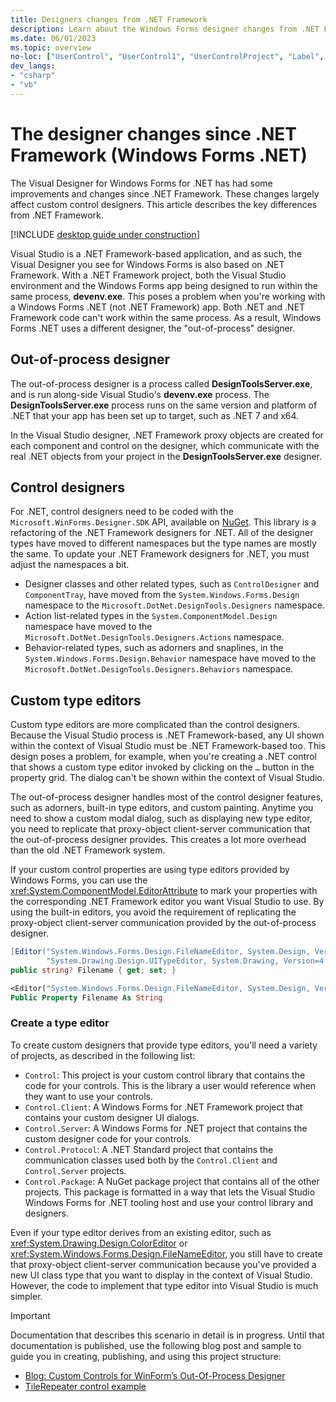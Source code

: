```yaml
---
title: Designers changes from .NET Framework
description: Learn about the Windows Forms designer changes from .NET Framework to .NET.
ms.date: 06/01/2023
ms.topic: overview
no-loc: ["UserControl", "UserControl1", "UserControlProject", "Label", "Button", "Form", "TextBox"]
dev_langs:
- "csharp"
- "vb"
---
```


# The designer changes since .NET Framework (Windows Forms .NET)

The Visual Designer for Windows Forms for .NET has had some improvements and changes since .NET Framework. These changes largely affect custom control designers. This article describes the key differences from .NET Framework.

[!INCLUDE [desktop guide under construction](../../includes/desktop-guide-preview-note.md)]

Visual Studio is a .NET Framework-based application, and as such, the Visual Designer you see for Windows Forms is also based on .NET Framework. With a .NET Framework project, both the Visual Studio environment and the Windows Forms app being designed to run within the same process, **devenv.exe**. This poses a problem when you're working with a Windows Forms .NET (not .NET Framework) app. Both .NET and .NET Framework code can't work within the same process. As a result, Windows Forms .NET uses a different designer, the "out-of-process" designer.

## Out-of-process designer

The out-of-process designer is a process called **DesignToolsServer.exe**, and is run along-side Visual Studio's **devenv.exe** process. The **DesignToolsServer.exe** process runs on the same version and platform of .NET that your app has been set up to target, such as .NET 7 and x64.

In the Visual Studio designer, .NET Framework proxy objects are created for each component and control on the designer, which communicate with the real .NET objects from your project in the **DesignToolsServer.exe** designer.

## Control designers

For .NET, control designers need to be coded with the `Microsoft.WinForms.Designer.SDK` API, available on [NuGet](https://www.nuget.org/packages/Microsoft.WinForms.Designer.SDK). This library is a refactoring of the .NET Framework designers for .NET. All of the designer types have moved to different namespaces but the type names are mostly the same. To update your .NET Framework designers for .NET, you must adjust the namespaces a bit.

- Designer classes and other related types, such as `ControlDesigner` and `ComponentTray`, have moved from the `System.Windows.Forms.Design` namespace to the `Microsoft.DotNet.DesignTools.Designers` namespace.
- Action list-related types in the `System.ComponentModel.Design` namespace have moved to the `Microsoft.DotNet.DesignTools.Designers.Actions` namespace.
- Behavior-related types, such as adorners and snaplines, in the `System.Windows.Forms.Design.Behavior` namespace have moved to the `Microsoft.DotNet.DesignTools.Designers.Behaviors` namespace.

## Custom type editors

Custom type editors are more complicated than the control designers. Because the Visual Studio process is .NET Framework-based, any UI shown within the context of Visual Studio must be .NET Framework-based too. This design poses a problem, for example, when you're creating a .NET control that shows a custom type editor invoked by clicking on the `…` button in the property grid. The dialog can't be shown within the context of Visual Studio.

The out-of-process designer handles most of the control designer features, such as adorners, built-in type editors, and custom painting. Anytime you need to show a custom modal dialog, such as displaying new type editor, you need to replicate that proxy-object client-server communication that the out-of-process designer provides. This creates a lot more overhead than the old .NET Framework system.

If your custom control properties are using type editors provided by Windows Forms, you can use the <xref:System.ComponentModel.EditorAttribute> to mark your properties with the corresponding .NET Framework editor you want Visual Studio to use. By using the built-in editors, you avoid the requirement of replicating the proxy-object client-server communication provided by the out-of-process designer.

```csharp
[Editor("System.Windows.Forms.Design.FileNameEditor, System.Design, Version=4.0.0.0, Culture=neutral, PublicKeyToken=b03f5f7f11d50a3a",
        "System.Drawing.Design.UITypeEditor, System.Drawing, Version=4.0.0.0, Culture=neutral, PublicKeyToken=b03f5f7f11d50a3a")]
public string? Filename { get; set; }
```

```vb
<Editor("System.Windows.Forms.Design.FileNameEditor, System.Design, Version=4.0.0.0, Culture=neutral, PublicKeyToken=b03f5f7f11d50a3a", "System.Drawing.Design.UITypeEditor, System.Drawing, Version=4.0.0.0, Culture=neutral, PublicKeyToken=b03f5f7f11d50a3a")>
Public Property Filename As String
```

### Create a type editor

To create custom designers that provide type editors, you'll need a variety of projects, as described in the following list:

- `Control`: This project is your custom control library that contains the code for your controls. This is the library a user would reference when they want to use your controls.
- `Control.Client`: A Windows Forms for .NET Framework project that contains your custom designer UI dialogs.
- `Control.Server`: A Windows Forms for .NET project that contains the custom designer code for your controls.
- `Control.Protocol`: A .NET Standard project that contains the communication classes used both by the `Control.Client` and `Control.Server` projects.
- `Control.Package`: A NuGet package project that contains all of the other projects. This package is formatted in a way that lets the Visual Studio Windows Forms for .NET tooling host and use your control library and designers.

Even if your type editor derives from an existing editor, such as <xref:System.Drawing.Design.ColorEditor> or <xref:System.Windows.Forms.Design.FileNameEditor>, you still have to create that proxy-object client-server communication because you've provided a new UI class type that you want to display in the context of Visual Studio. However, the code to implement that type editor into Visual Studio is much simpler.

> [!IMPORTANT]
> Documentation that describes this scenario in detail is in progress. Until that documentation is published, use the following blog post and sample to guide you in creating, publishing, and using this project structure:
>
> - [Blog: Custom Controls for WinForm’s Out-Of-Process Designer](https://devblogs.microsoft.com/dotnet/custom-controls-for-winforms-out-of-process-designer/)
> - [TileRepeater control example](https://github.com/microsoft/winforms-designer-extensibility/tree/main/Samples/TypeEditor/Dotnet/TileRepeater_Medium)
